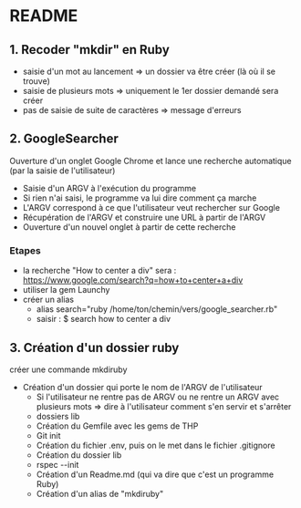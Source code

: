 # README

## 1. Recoder "mkdir" en Ruby
- saisie d'un mot au lancement            => un dossier va être créer (là où il se trouve)
- saisie de plusieurs mots                => uniquement le 1er dossier demandé sera créer
- pas de saisie de suite de caractères    => message d'erreurs


## 2. GoogleSearcher
Ouverture d'un onglet Google Chrome et lance une recherche automatique (par la saisie de l'utilisateur)
- Saisie d'un ARGV à l'exécution du programme
- Si rien n'ai saisi, le programme va lui dire comment ça marche
- L'ARGV correspond à ce que l'utilisateur veut rechercher sur Google
- Récupération de l'ARGV et construire une URL à partir de l'ARGV
- Ouverture d'un nouvel onglet à partir de cette recherche

### Etapes
- la recherche "How to center a div" sera : https://www.google.com/search?q=how+to+center+a+div
- utiliser la gem Launchy
- créer un alias
  - alias search="ruby /home/ton/chemin/vers/google_searcher.rb"
  - saisir : $ search how to center a div


## 3. Création d'un dossier ruby
créer une commande mkdiruby
- Création d'un dossier qui porte le nom de l'ARGV de l'utilisateur
  - Si l'utilisateur ne rentre pas de ARGV ou ne rentre un ARGV avec plusieurs mots => dire à l'utilisateur comment s'en servir et s'arrêter
  - dossiers lib
  - Création du Gemfile avec les gems de THP
  - Git init
  - Création du fichier .env, puis on le met dans le fichier .gitignore
  - Création du dossier lib
  - rspec --init
  - Création d'un Readme.md (qui va dire que c'est un programme Ruby)
  - Création d'un alias de "mkdiruby"